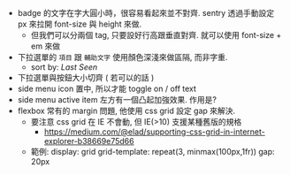  - badge 的文字在字大圓小時，很容易看起來並不對齊. sentry 透過手動設定 px 來拉開 font-size 與 height 來做.
   - 但我們可以分兩個 tag, 只要設好行高跟垂直對齊. 就可以使用 font-size + em 來做
 - 下拉選單的 `項目` 跟 `輔助文字` 使用顏色深淺來做區隔, 而非字重.
   - sort by: *Last Seen*
 - 下拉選單與按鈕大小切齊 ( 若可以的話 )
 - side menu icon 置中, 所以才能 toggle on / off text
 - side menu active item 左方有一個凸起加強效果. 作用是?
 - flexbox 常有的 margin 問題, 他使用 css grid 設定 gap 來解決.
   - 要注意 css grid 在 IE 不會動, 但 IE(>10) 支援某種舊版的規格
     - https://medium.com/@elad/supporting-css-grid-in-internet-explorer-b38669e75d66
   - 範例:
     display: grid
     grid-template: repeat(3, minmax(100px,1fr))
     gap: 20px
